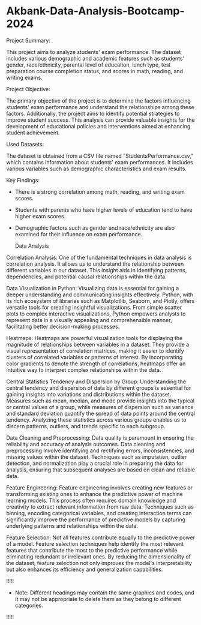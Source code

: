 # Akbank-Data-Analysis-Bootcamp-2024

Project Summary:

This project aims to analyze students' exam performance. The dataset includes various demographic and academic features such as students' gender, race/ethnicity, parental level of education, lunch type, test preparation course completion status, and scores in math, reading, and writing exams.

Project Objective:

The primary objective of the project is to determine the factors influencing students' exam performance and understand the relationships among these factors. Additionally, the project aims to identify potential strategies to improve student success. This analysis can provide valuable insights for the development of educational policies and interventions aimed at enhancing student achievement.

Used Datasets:

The dataset is obtained from a CSV file named "StudentsPerformance.csv," which contains information about students' exam performances. It includes various variables such as demographic characteristics and exam results.

Key Findings:

- There is a strong correlation among math, reading, and writing exam scores.
- Students with parents who have higher levels of education tend to have higher exam scores.
- Demographic factors such as gender and race/ethnicity are also examined for their influence on exam performance.

  Data Analysis

Correlation Analysis: One of the fundamental techniques in data analysis is correlation analysis. It allows us to understand the relationship between different variables in our dataset. This insight aids in identifying patterns, dependencies, and potential causal relationships within the data.

Data Visualization in Python: Visualizing data is essential for gaining a deeper understanding and communicating insights effectively. Python, with its rich ecosystem of libraries such as Matplotlib, Seaborn, and Plotly, offers versatile tools for creating insightful visualizations. From simple scatter plots to complex interactive visualizations, Python empowers analysts to represent data in a visually appealing and comprehensible manner, facilitating better decision-making processes.

Heatmaps: Heatmaps are powerful visualization tools for displaying the magnitude of relationships between variables in a dataset. They provide a visual representation of correlation matrices, making it easier to identify clusters of correlated variables or patterns of interest. By incorporating color gradients to denote the strength of correlations, heatmaps offer an intuitive way to interpret complex relationships within the data.

Central Statistics Tendency and Dispersion by Group: Understanding the central tendency and dispersion of data by different groups is essential for gaining insights into variations and distributions within the dataset. Measures such as mean, median, and mode provide insights into the typical or central values of a group, while measures of dispersion such as variance and standard deviation quantify the spread of data points around the central tendency. Analyzing these statistics across various groups enables us to discern patterns, outliers, and trends specific to each subgroup.

Data Cleaning and Preprocessing: Data quality is paramount in ensuring the reliability and accuracy of analysis outcomes. Data cleaning and preprocessing involve identifying and rectifying errors, inconsistencies, and missing values within the dataset. Techniques such as imputation, outlier detection, and normalization play a crucial role in preparing the data for analysis, ensuring that subsequent analyses are based on clean and reliable data.

Feature Engineering: Feature engineering involves creating new features or transforming existing ones to enhance the predictive power of machine learning models. This process often requires domain knowledge and creativity to extract relevant information from raw data. Techniques such as binning, encoding categorical variables, and creating interaction terms can significantly improve the performance of predictive models by capturing underlying patterns and relationships within the data.

Feature Selection: Not all features contribute equally to the predictive power of a model. Feature selection techniques help identify the most relevant features that contribute the most to the predictive performance while eliminating redundant or irrelevant ones. By reducing the dimensionality of the dataset, feature selection not only improves the model's interpretability but also enhances its efficiency and generalization capabilities.

!!!!!
- Note: Different headings may contain the same graphics and codes, and it may not be appropriate to delete them as they belong to different categories.
 
!!!!!
